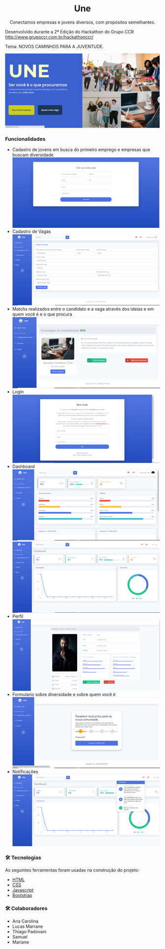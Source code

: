 <h1 align="center">Une</h1>
<p align="center">Conectamos empresas e jovens diversos, com propósitos semelhantes.</p>

Desenvolvido durante a 2ª Edição do Hackathon do Grupo CCR http://www.grupoccr.com.br/hackathonccr/

Tema: NOVOS CAMINHOS PARA A JUVENTUDE.

![enter image description here](https://github.com/LucasMarrane/ccr291/blob/master/img/readme/landing.PNG)

### Funcionalidades

- Cadastro de jovens em busca do primeiro emprego e empresas que buscam diversidade
 ![enter image description here](https://github.com/LucasMarrane/ccr291/blob/master/img/readme/criar%20conta.PNG)
- Cadastro de Vagas
![enter image description here](https://github.com/LucasMarrane/ccr291/blob/master/img/readme/vagas.PNG)
- Matchs realizados entre o candidato e a vaga através dos ideias e em quem você é e o que procura
![enter image description here](https://github.com/LucasMarrane/ccr291/blob/master/img/readme/match.PNG)
- Login
![enter image description here](https://github.com/LucasMarrane/ccr291/blob/master/img/readme/login.PNG)
- Dashboard
![enter image description here](https://github.com/LucasMarrane/ccr291/blob/master/img/readme/dashuser.PNG)
![enter image description here](https://github.com/LucasMarrane/ccr291/blob/master/img/readme/empresa.PNG)
- Perfil
![enter image description here](https://github.com/LucasMarrane/ccr291/blob/master/img/readme/perfil.PNG)
- Formulario sobre diversidade e sobre quem você é
![enter image description here](https://github.com/LucasMarrane/ccr291/blob/master/img/readme/primeiro%20passo.PNG)
- Notificações
![enter image description here](https://github.com/LucasMarrane/ccr291/blob/master/img/readme/mensagem.PNG)



### 🛠 Tecnologias

As seguintes ferramentas foram usadas na construção do projeto:

- [HTML](https://developer.mozilla.org/pt-BR/docs/Web/HTML)
- [CSS](https://www.w3schools.com/css/)
- [Javascript](https://developer.mozilla.org/pt-BR/docs/Web/JavaScript)
- [Bootstrap](https://getbootstrap.com/)

### 🛠 Colaboradores

- Ana Carolina
- Lucas Marrane
- Thiago Padovani
- Samuel
- Mariane
